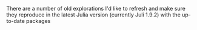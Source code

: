 There are a number of old explorations I'd like to refresh and make sure they reproduce in the latest Julia version (currently Juli 1.9.2) with the up-to-date packages
